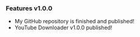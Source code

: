 ### Features v1.0.0
* My GitHub repository is finished and published!
* YouTube Downloader v1.0.0 published!
